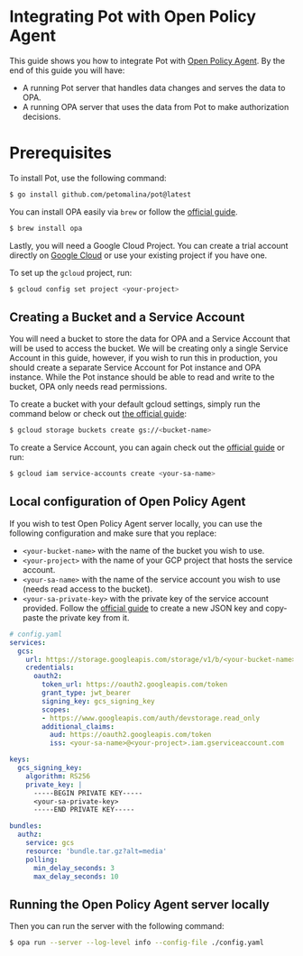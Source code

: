 # Integrating Pot with Open Policy Agent

This guide shows you how to integrate Pot with [Open Policy Agent](https://www.openpolicyagent.org/). By the end of this guide you will have:
- A running Pot server that handles data changes and serves the data to OPA.
- A running OPA server that uses the data from Pot to make authorization decisions.

# Prerequisites

To install Pot, use the following command:

```bash
$ go install github.com/petomalina/pot@latest
```

You can install OPA easily via `brew` or follow the [official guide](https://www.openpolicyagent.org/docs/latest/#1-download-opa).

```bash
$ brew install opa
```

Lastly, you will need a Google Cloud Project. You can create a trial account directly on [Google Cloud](https://cloud.google.com/gcp) or use your existing project if you have one.

To set up the `gcloud` project, run:
  
```bash
$ gcloud config set project <your-project>
```

## Creating a Bucket and a Service Account

You will need a bucket to store the data for OPA and a Service Account that will be used to access the bucket. We will be creating only a single Service Account in this guide, however, if you wish to run this in production, you should create a separate Service Account for Pot instance and OPA instance. While the Pot instance should be able to read and write to the bucket, OPA only needs read permissions.

To create a bucket with your default gcloud settings, simply run the command below or check out [the official guide](https://cloud.google.com/storage/docs/creating-buckets#storage-create-bucket-cli):

```bash
$ gcloud storage buckets create gs://<bucket-name>
```

To create a Service Account, you can again check out the [official guide](https://cloud.google.com/iam/docs/service-accounts-create) or run:

```bash
$ gcloud iam service-accounts create <your-sa-name>
```

## Local configuration of Open Policy Agent

If you wish to test Open Policy Agent server locally, you can use the following configuration and make sure that you replace:
- `<your-bucket-name>` with the name of the bucket you wish to use.
- `<your-project>` with the name of your GCP project that hosts the service account.
- `<your-sa-name>` with the name of the service account you wish to use (needs read access to the bucket).
- `<your-sa-private-key>` with the private key of the service account provided. Follow the [official guide](https://cloud.google.com/iam/docs/keys-create-delete#creating) to create a new JSON key and copy-paste the private key from it.


```yaml
# config.yaml
services:
  gcs:
    url: https://storage.googleapis.com/storage/v1/b/<your-bucket-name>/o
    credentials:
      oauth2:
        token_url: https://oauth2.googleapis.com/token
        grant_type: jwt_bearer
        signing_key: gcs_signing_key
        scopes:
        - https://www.googleapis.com/auth/devstorage.read_only
        additional_claims:
          aud: https://oauth2.googleapis.com/token
          iss: <your-sa-name>@<your-project>.iam.gserviceaccount.com

keys:
  gcs_signing_key:
    algorithm: RS256
    private_key: |
      -----BEGIN PRIVATE KEY-----
      <your-sa-private-key>
      -----END PRIVATE KEY-----

bundles:
  authz:
    service: gcs
    resource: 'bundle.tar.gz?alt=media'
    polling:
      min_delay_seconds: 3
      max_delay_seconds: 10
```

## Running the Open Policy Agent server locally

Then you can run the server with the following command:

```bash
$ opa run --server --log-level info --config-file ./config.yaml
```